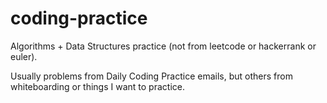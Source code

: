 # coding-practice
Algorithms + Data Structures practice (not from leetcode or hackerrank or euler).

Usually problems from Daily Coding Practice emails, but others from whiteboarding or things I want to practice.
